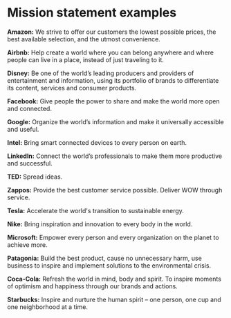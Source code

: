 # Mission statement examples

**Amazon:** We strive to offer our customers the lowest possible prices, the best available selection, and the utmost convenience.

**Airbnb:** Help create a world where you can belong anywhere and where people can live in a place, instead of just traveling to it.

**Disney:** Be one of the world’s leading producers and providers of entertainment and information, using its portfolio of brands to differentiate its content, services and consumer products.

**Facebook:** Give people the power to share and make the world more open and connected.

**Google:** Organize the world’s information and make it universally accessible and useful.

**Intel:** Bring smart connected devices to every person on earth.

**LinkedIn:** Connect the world’s professionals to make them more productive and successful.

**TED:** Spread ideas.

**Zappos:** Provide the best customer service possible. Deliver WOW through service.

**Tesla:** Accelerate the world's transition to sustainable energy.

**Nike:** Bring inspiration and innovation to every body in the world.

**Microsoft:** Empower every person and every organization on the planet to achieve more.

**Patagonia:** Build the best product, cause no unnecessary harm, use business to inspire and implement solutions to the environmental crisis.

**Coca-Cola:** Refresh the world in mind, body and spirit. To inspire moments of optimism and happiness through our brands and actions.

**Starbucks:** Inspire and nurture the human spirit – one person, one cup and one neighborhood at a time.
